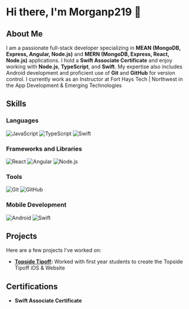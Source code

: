 # Hi there, I'm Morganp219 👋

## About Me
I am a passionate full-stack developer specializing in **MEAN (MongoDB, Express, Angular, Node.js)** and **MERN (MongoDB, Express, React, Node.js)** applications. I hold a **Swift Associate Certificate** and enjoy working with **Node.js**, **TypeScript**, and **Swift**. My expertise also includes Android development and proficient use of **Git** and **GitHub** for version control. I currently work as an Instructor at Fort Hays Tech | Northwest in the App Development & Emerging Technologies

## Skills
### Languages
![JavaScript](https://skillicons.dev/icons?i=javascript)
![TypeScript](https://skillicons.dev/icons?i=typescript)
![Swift](https://skillicons.dev/icons?i=swift)

### Frameworks and Libraries
![React](https://skillicons.dev/icons?i=react)
![Angular](https://skillicons.dev/icons?i=angular)
![Node.js](https://skillicons.dev/icons?i=nodejs)

### Tools
![Git](https://skillicons.dev/icons?i=git)
![GitHub](https://skillicons.dev/icons?i=github)

### Mobile Development
![Android](https://skillicons.dev/icons?i=kotlin)
![Swift](https://skillicons.dev/icons?i=swift)

## Projects
Here are a few projects I've worked on:
- **[Topside Tipoff]([#](https://topsidetipoff.com)):** Worked with first year students to create the Topside Tipoff iOS & Website

## Certifications
- **Swift Associate Certificate**
<!--
## Contact
- **Email:** [your.email@example.com](mailto:your.email@example.com)  
- **LinkedIn:** [![LinkedIn](https://skillicons.dev/icons?i=linkedin)](https://linkedin.com/in/your-profile)  
- **GitHub:** [![GitHub](https://skillicons.dev/icons?i=github)](https://github.com/Morganp219)  



<h3>Languages and Tools</h3>
<table align="left">
  <tr>
    <td align="center" width=100>
      <img src="https://skillicons.dev/icons?i=swift" />
      <br/>
      <p>Swift</p>
    </td>
    <td align="center" width=100>
      <img src="https://skillicons.dev/icons?i=html" />
      <br/>
      <p>HTML</p>
    </td>
    <td align="center" width=100>
      <img src="https://skillicons.dev/icons?i=css" />
      <br/>
      <p>CSS</p>
    </td>
    <td align="center" width=100>
      <img src="https://skillicons.dev/icons?i=js,nodejs" />
      <br/>
      <p>Javascript/NodeJS</p>
    </td>
    <td align="center" width=100>
      <img src="https://skillicons.dev/icons?i=kotlin" />
      <br/>
      <p>Kotlin</p>
    </td>
    <td align="center" width=100>
      <img src="https://skillicons.dev/icons?i=py" />
      <br/>
      <p>Python</p>
    </td>
    <td align="center" width=100>
      <img src="https://skillicons.dev/icons?i=vscode" />
      <br/>
      <p>Visual Studio Code</p>
    </td>
    <td align="center" width=100>
      <img src="https://skillicons.dev/icons?i=figma" />
      <br/>
      <p>Figma</p>
    </td>
     <td align="center" width=100>
      <img src="https://skillicons.dev/icons?i=firebase" />
      <br/>
      <p>Firebase</p>
    </td>
    <td align="center" width=100>
      <img src="https://skillicons.dev/icons?i=git,github" />
      <br/>
      <p>Git/Github</p>
    </td>
  </tr>
</table>

<!--
<h2>Morgan Pritchard</h2>

<p>Hello World!</p>

<h3>Tech Stacks</h4>
<div>
  <p>MEAN - Docker/Mongo - </p>
</div>

<h3>Programming Languages</h3>









<div>
  <h2>Hi, I'm Morgan Pritchard</h2>
  <p>Full Stack Developer in Goodland, Kansas</p>
  
  <p>UI/UX Designer, Front and Backend Developer, Part 107 sUAS Drone Pilot, Photographer || App Development & Emerging Technologies Instructor @ NWKTC</p>
</div>


<p>🌎 Goodland, Kansas</p>

<h2>Stacks</h2>

<h2>Languages</h2>
<table align="center">
  <tr>
    <td align="center" width=100>
      <img src="https://skillicons.dev/icons?i=swift" />
      <br/>
      <p>Swift</p>
    </td>
    <td align="center" width=100>
      <img src="https://skillicons.dev/icons?i=html" />
      <br/>
      <p>HTML</p>
    </td>
    <td align="center" width=100>
      <img src="https://skillicons.dev/icons?i=css" />
      <br/>
      <p>CSS</p>
    </td>
    <td align="center" width=100>
      <img src="https://skillicons.dev/icons?i=js" />
      <br/>
      <p>Javascript</p>
    </td>
    <td align="center" width=100>
      <img src="https://skillicons.dev/icons?i=kotlin" />
      <br/>
      <p>Kotlin</p>
    </td>
    <td align="center" width=100>
      <img src="https://skillicons.dev/icons?i=py" />
      <br/>
      <p>Python</p>
    </td>
  </tr>
 
</table>


<!--
<h2>Connect:</h2>

**Morganp219/Morganp219** is a ✨ _special_ ✨ repository because its `README.md` (this file) appears on your GitHub profile.

Here are some ideas to get you started:

- 🔭 I’m currently working on ...
- 🌱 I’m currently learning ...
- 👯 I’m looking to collaborate on ...
- 🤔 I’m looking for help with ...
- 💬 Ask me about ...
- 📫 How to reach me: ...
- 😄 Pronouns: ...
- ⚡ Fun fact: ...
-->
